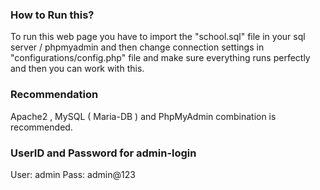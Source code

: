 ### How to Run this?

  To run this web page you have to import the "school.sql" file in your sql server / phpmyadmin and then change connection settings in "configurations/config.php" file and make sure everything runs perfectly and then you can work with this.
  
### Recommendation

  Apache2 , MySQL ( Maria-DB ) and PhpMyAdmin combination is recommended.

### UserID and Password for admin-login

User: admin
Pass: admin@123
